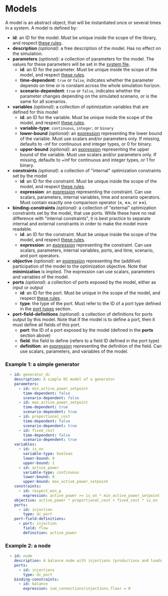 # Models

A model is an abstract object, that will be instantiated once or several times in a system. A model is defined by:

- **id**: an ID for the model. Must be unique inside the scope of the library, and
  respect [these rules](syntax.md#rules-for-ids).
- **description** _(optional)_: a free description of the model. Has no effect on the simulation.
- **parameters** _(optional)_: a collection of parameters for the model. The values for these parameters will be set in
  the [system file](systems.md).
    - **id**: an ID for the parameter. Must be unique inside the scope of the model, and
      respect [these rules](syntax.md#rules-for-ids).
    - **time-dependent**: `true` or `false`, indicates whether the parameter depends on time or is constant across the
      whole simulation horizon.
    - **scenario-dependent**: `true` or `false`, indicates whether the parameter changes depending on the simulated
      scenario, or is the same for all scenarios.
- **variables** _(optional)_: a collection of optimization variables that are defined for this model
    - **id**: an ID for the variable. Must be unique inside the scope of the model, and
      respect [these rules](syntax.md#rules-for-ids).
    - **variable-type**: `continuous`, `integer`, or `binary`
    - **lower-bound** _(optional)_: an [expression](syntax.md) representing the lower bound of the variable. Must use scalars
      and/or parameters only. If missing, defaults to -inf for continuous and integer types, or 0 for binary.
    - **upper-bound** _(optional)_: an [expression](syntax.md) representing the upper bound of the variable. Must use scalars
      and/or parameters only. If missing, defaults to +inf for continuous and integer types, or 1 for binary.
- **constraints** _(optional)_: a collection of "internal" optimization constraints set by the model
    - **id**: an ID for the constraint. Must be unique inside the scope of the model, and
      respect [these rules](syntax.md#rules-for-ids).
    - **expression**: an [expression](syntax.md) representing the constraint. Can use scalars, parameters, internal
      variables, time and scenario operators.
      Must contain exactly one comparison operator (**=**, **<=**, or **>=**).
- **binding-constraints** _(optional)_: a collection of "external" optimization constraints set by the model, that use
  ports. While these have no
  real difference with "internal constraints", it is best practice to separate internal and external constraints in
  order to make the model more readable.
    - **id**: an ID for the constraint. Must be unique inside the scope of the model, and
      respect [these rules](syntax.md#rules-for-ids).
    - **expression**: an [expression](syntax.md) representing the constraint. Can use scalars, parameters, internal
      variables, ports, and time, scenario, and port operators.
- **objective** _(optional)_: an [expression](syntax.md) representing the (additive) participation of the model to
  the optimization objective.
  Note that **minimization** is implied. The expression can use scalars, parameters and variables of the model.
- **ports** _(optional)_: a collection of ports exposed by the model, either as input or output
    - **id**: an ID for the port. Must be unique in the scope of the model, and respect [these rules](syntax.md#rules-for-ids).
    - **type**: the type of the port. Must refer to the ID of a port type defined in the [port types](libraries.md#port-types)
      section.
- **port-field-definitions** _(optional)_: a collection of definitions for ports output by this model. Note that if the
  model is to define a port, then it must define all fields of this port.
    - **port**: the ID of a port exposed by the model (defined in the **ports** section above)
    - **field**: the field to define (refers to a field ID defined in the port type)
    - **definition**: an [expression](syntax.md) representing the definition of the field. Can use scalars,
      parameters, and variables of the model.

### Example 1: a simple generator

~~~yaml
  - id: generator_dc
    description: A simple DC model of a generator
    parameters:
      - id: min_active_power_setpoint
        time-dependent: false
        scenario-dependent: false
      - id: max_active_power_setpoint
        time-dependent: true
        scenario-dependent: true
      - id: proportional_cost
        time-dependent: false
        scenario-dependent: true
      - id: fixed_cost
        time-dependent: false
        scenario-dependent: true
    variables:
      - id: is_on
        variable-type: boolean
        lower-bound: 0
        upper-bound: 1
      - id: active_power
        variable-type: continuous
        lower-bound: 0
        upper-bound: max_active_power_setpoint
    constraints:
      - id: respect_min_p
        expression: active_power >= is_on * min_active_power_setpoint
    objective: active_power * proportional_cost + fixed_cost * is_on
    ports:
      - id: injection
        type: dc_port
    port-field-definitions:
      - port: injection
        field: flow
        definition: active_power
~~~

### Example 2: a node

~~~yaml
  - id: node
    description: A balance node with injections (productions and loads)
    ports:
      - id: injections
        type: dc_port
    binding-constraints:
      - id: balance
        expression: sum_connections(injections.flow) = 0
~~~